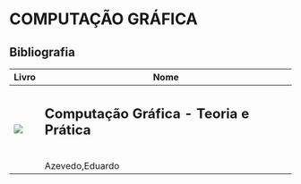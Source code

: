 # COMPUTAÇÃO GRÁFICA 

## Bibliografia

|Livro|Nome|
|---- |----|
|![](https://images.livrariasaraiva.com.br/imagemnet/imagem.aspx/?pro_id=141263&qld=90&l=430&a=-1)|<p align="center"><h2>Computação Gráfica - Teoria e Prática</h2></p><br>Azevedo,Eduardo|
